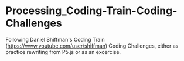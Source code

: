 # Processing_Coding-Train-Coding-Challenges
Following Daniel Shiffman's Coding Train (https://www.youtube.com/user/shiffman) Coding Challenges, either as practice rewriting from P5.js or as an excercise.
